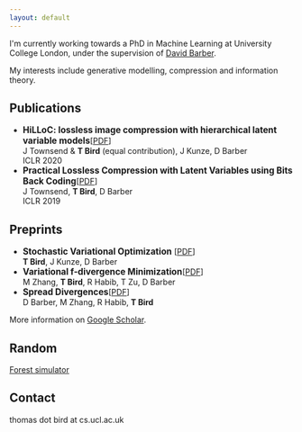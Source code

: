 ```yaml
---
layout: default
---
```

I'm currently working towards a PhD in Machine Learning at University College London, under the supervision of [David Barber](http://web4.cs.ucl.ac.uk/staff/D.Barber/pmwiki/pmwiki.php).

My interests include generative modelling, compression and information theory.


## Publications

* **<span style="font-size:1.1em;">HiLLoC: lossless image compression with hierarchical latent variable models</span>**[[PDF](https://arxiv.org/pdf/1912.09953.pdf)]
<br />J Townsend & **T Bird** (equal contribution), J Kunze, D Barber<br />ICLR 2020
* **<span style="font-size:1.1em;">Practical Lossless Compression with Latent Variables using Bits Back Coding</span>**[[PDF](https://arxiv.org/pdf/1901.04866.pdf)]
<br />J Townsend, **T Bird**, D Barber<br />ICLR 2019

## Preprints

* **<span style="font-size:1.1em">Stochastic Variational Optimization</span>** [[PDF](https://arxiv.org/pdf/1809.04855.pdf)] <br />**T Bird**, J Kunze, D Barber
* **<span style="font-size:1.1em">Variational f-divergence Minimization</span>**[[PDF](https://arxiv.org/pdf/1907.11891.pdf)]<br />M Zhang, **T Bird**, R Habib, T Zu, D Barber
* **<span style="font-size:1.1em">Spread Divergences</span>**[[PDF](https://arxiv.org/pdf/1811.08968.pdf)]<br />D Barber, M Zhang, R Habib, **T Bird**

More information on [Google Scholar](https://scholar.google.com/citations?view_op=list_works&hl=en&user=2dkA4KwAAAAJ).

## Random

[Forest simulator](./forest-sim.html)

## Contact
thomas dot bird at cs.ucl.ac.uk

